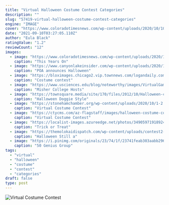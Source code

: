 ```yaml
---
title: "Virtual Halloween Costume Contest Categories"
description: ""
slug: "57419-virtual-halloween-costume-contest-categories"
engine: "IMAGE"
cover: "https://www.coloradotimesnews.com/wp-content/uploads/2020/10/10-2020-VIRTUAL-HALLOWEEN-COSTUME-CONTEST-e1600202676316.png"
date: "2021-09-10T03:27:05.110Z"
author: "Eula Black"
ratingValue: "1.2"
reviewCount: "12"
images:
  - image: "https://www.coloradotimesnews.com/wp-content/uploads/2020/10/10-2020-VIRTUAL-HALLOWEEN-COSTUME-CONTEST-e1600202676316.png"
    caption: "This Years On"
  - image: "https://www.canyonlakeinsider.com/wp-content/uploads/2020/11/POA-Contest-Kid-Winner.jpg"
    caption: "POA announces Halloween"
  - image: "https://bloximages.chicago2.vip.townnews.com/logandaily.com/content/tncms/assets/v3/editorial/c/be/cbe3265f-b3f1-59c5-be5f-903f521a798a/5e84a13301c51.image.jpg?resize=500%2C667"
    caption: "Costume contest"
  - image: "https://www.usciences.edu/blog/noteworthy/images/VirtualGameNight_500.png"
    caption: "Misher College Hosts"
  - image: "https://townsquare.media/site/170/files/2012/10/Halloween-costumes-dogs-Ranger.jpg?w=1200&h=0&zc=1&s=0&a=t&q=89"
    caption: "Halloween Doggie Style"
  - image: "https://stonehamchamber.org/wp-content/uploads/2020/10/1-2.png"
    caption: "Virtual Costume Contest"
  - image: "https://ctycms.com/az-flagstaff/images/halloween-costume-contest-photos-4.jpg"
    caption: "Virtual Costume Contest"
  - image: "https://localist-images.azureedge.net/photos/34905971918924/featured/13ca58d381aeb2cd63dc3eed2e89479f682c635f.jpg"
    caption: "Trick or Treat"
  - image: "https://themolokaidispatch.com/wp-content/uploads/contest2-768x1024.jpg"
    caption: "Halloween Still a"
  - image: "https://i.pinimg.com/originals/23/74/1f/23741feab303aabb296afb8699eeb230.jpg"
    caption: "50 Genius Group"
tags:
  - "virtual"
  - "halloween"
  - "costume"
  - "contest"
  - "categories"
draft: false
type: post
---
```



![Virtual Costume Contest](https://ctycms.com/az-flagstaff/images/halloween-costume-contest-photos-4.jpg "Virtual Costume Contest")


<!--inArticleAds-->

<!--galleryOne-->


<!--inArticleAds-->

<!--galleryTwo-->


<!--galleryThree-->


